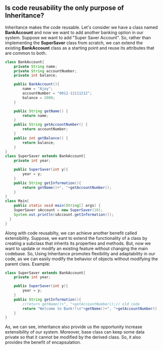## Is code reusability the only purpose of Inheritance?
Inheritance makes the code reusable. Let's consider we have a class named **BankAccount** and now we want to add another banking option in our system. Suppose we want to add "Super Saver Account". So, rather than implementing the **SuperSaver** class from scratch, we can extend the existing **BankAccount** class as a starting point and reuse its attributes that are common to both.
```java
class BankAccount{
    private String name;
    private String accountNumber;
    private int balance;

    public BankAccount(){
        name = "Ajoy";
        accountNumber = "0012-12111212";
        balance = 2000;
    }

    public String getName() {
        return name;
    }
    public String getAccountNumber() {
        return accountNumber;
    }
    public int getBalance() {
        return balance;
    }
}
class SuperSaver extends BankAccount{
    private int year;

    public SuperSaver(int y){
        year = y;
    }
    public String getInformation(){
        return getName()+", "+getAccountNumber();
    }
}
class Main{
    public static void main(String[] args) {
    SuperSaver sAccount = new SuperSaver(10);
    System.out.println(sAccount.getInformation());
  }
}
```
Along with code reusabilty, we can achieve another benefit called extensibility. Suppose, we eant to extend the functionality of a class by creating a subclass that inherits its properties and methods. But, now we want to update or modify an existing feature without changing the main codebase. So, Using Inheritance promotes flexibility and adaptability in our code, as we can easily modify the behavior of objects without modifying the parent class.
Example:
```java
class SuperSaver extends BankAccount{
    private int year;

    public SuperSaver(int y){
        year = y;
    }
    public String getInformation(){
        //return getName()+", "+getAccountNumber();// old code
        return "Welcome to Bank!!\n"+getName()+", "+getAccountNumber();
    }
}
```
As, we can see, inheritance also provide us the opportunity increase extensibility of our system. Moreover, base class can keep some data private so that it cannot be modified by the derived class. So, it also provides the benefit of encapsulation.

